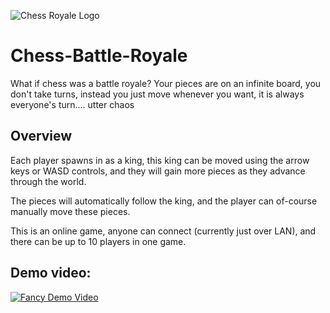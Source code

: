 ![Chess Royale Logo](https://github.com/YeeticusFinch/Chess-Battle-Royale/assets/50182007/acf8b9cf-00cd-4789-9f50-2b2ea3653e30)
# Chess-Battle-Royale
What if chess was a battle royale? Your pieces are on an infinite board, you don't take turns, instead you just move whenever you want, it is always everyone's turn.... utter chaos

## Overview
Each player spawns in as a king, this king can be moved using the arrow keys or WASD controls, and they will gain more pieces as they advance through the world.

The pieces will automatically follow the king, and the player can of-course manually move these pieces.

This is an online game, anyone can connect (currently just over LAN), and there can be up to 10 players in one game.

## Demo video:

[![Fancy Demo Video](https://img.youtube.com/vi/PhTd3Y0KXGQ/0.jpg)](https://www.youtube.com/watch?v=PhTd3Y0KXGQ)
